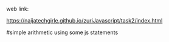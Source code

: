 web link: 

https://naijatechgirle.github.io/zuriJavascript/task2/index.html

#simple arithmetic using some js statements
